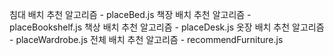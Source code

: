 침대 배치 추천 알고리즘 - placeBed.js 
책장 배치 추천 알고리즘 - placeBookshelf.js
책상 배치 추천 알고리즘 - placeDesk.js
옷장 배치 추천 알고리즘 - placeWardrobe.js
전체 배치 추천 알고리즘 - recommendFurniture.js
